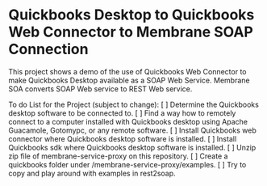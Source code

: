# Quickbooks Desktop to Quickbooks Web Connector to Membrane SOAP Connection

This project shows a demo of the use of Quickbooks Web Connector to make Quickbooks Desktop available as a SOAP Web Service. Membrane SOA converts SOAP Web service to REST Web service.

To do List for the Project (subject to change):
[ ] Determine the Quickbooks desktop software to be connected to.
[ ] Find a way how to remotely connect to a computer installed with Quickbooks desktop using Apache Guacamole, Gotomypc, or any remote software.
[ ] Install Quickbooks web connector where Quickbooks desktop software is installed.
[ ] Install Quickbooks sdk where Quickbooks desktop software is installed.
[ ] Unzip zip file of membrane-service-proxy on this repository.
[ ] Create a quickbooks folder under /membrane-service-proxy/examples.
[ ] Try to copy and play around with examples in rest2soap.
